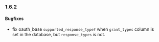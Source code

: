 ### 1.6.2

#### Bugfixes

* fix oauth_base `supported_response_type?` when `grant_types` column is set in the database, but `response_types` is not.
